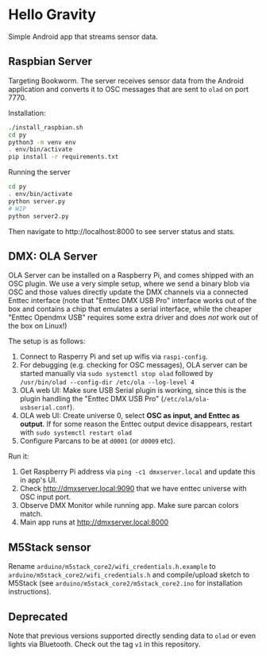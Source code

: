 # Hello Gravity

Simple Android app that streams sensor data.


## Raspbian Server

Targeting Bookworm. The server receives sensor data from the Android application
and converts it to OSC messages that are sent to `olad` on port 7770.

Installation:

```bash
./install_raspbian.sh
cd py
python3 -m venv env
. env/bin/activate
pip install -r requirements.txt
```

Running the server

```bash
cd py
. env/bin/activate
python server.py
# WIP
python server2.py
```

Then navigate to http://localhost:8000 to see server status and stats.


## DMX: OLA Server

OLA Server can be installed on a Raspberry Pi, and comes shipped with an OSC
plugin. We use a very simple setup, where we send a binary blob via OSC and
those values directly update the DMX channels via a connected Enttec interface
(note that "Enttec DMX USB Pro" interface works out of the box and contains a
chip that emulates a serial interface, while the cheaper "Enttec Opendmx USB"
requires some extra driver and does *not* work out of the box on Linux!)

The setup is as follows:

1. Connect to Rasperry Pi and set up wifis via `raspi-config`.
2. For debugging (e.g. checking for OSC messages), OLA server can be started
   manually via `sudo systemctl stop olad` followed by
   `/usr/bin/olad --config-dir /etc/ola --log-level 4`
3. OLA web UI: Make sure USB Serial plugin is working, since this is the plugin
   handling the "Enttec DMX USB Pro" (`/etc/ola/ola-usbserial.conf`).
4. OLA web UI: Create universe 0, select **OSC as input, and Enttec as output**.
   If for some reason the Enttec output device disappears, restart with
   `sudo systemctl restart olad`
5. Configure Parcans to be at `d0001` (or `d0009` etc).

Run it:

1. Get Raspberry Pi address via `ping -c1 dmxserver.local` and update this in
   app's UI.
2. Check http://dmxserver.local:9090 that we have enttec universe with OSC
   input port.
3. Observe DMX Monitor while running app. Make sure parcan colors match.
4. Main app runs at http://dmxserver.local:8000


## M5Stack sensor

Rename `arduino/m5stack_core2/wifi_credentials.h.example` to
`arduino/m5stack_core2/wifi_credentials.h` and compile/upload sketch to M5Stack
(see `arduino/m5stack_core2/m5stack_core2.ino` for installation instructions).


## Deprecated

Note that previous versions supported directly sending data to `olad` or even
lights via Bluetooth. Check out the tag `v1` in this repository.
